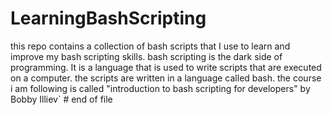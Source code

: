 # LearningBashScripting
this repo contains a collection of bash scripts that I use to learn and improve my bash scripting skills.
bash scripting is the dark side of programming. It is a language that is used to write scripts that are executed on a computer.
the scripts are written in a language called bash.
the course i am following is called "introduction to bash scripting for developers" by Bobby Illiev` # end of file